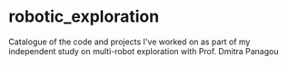 # robotic_exploration
Catalogue of the code and projects I've worked on as part of my independent study on multi-robot exploration with Prof. Dmitra Panagou
